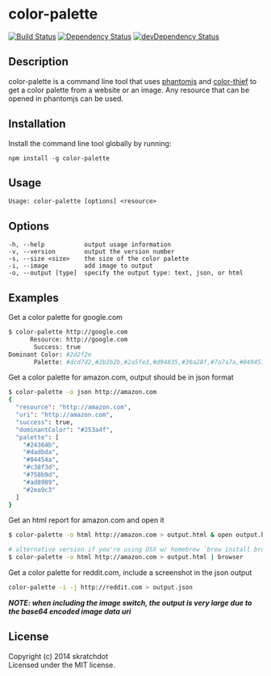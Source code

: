 # color-palette

[![Build Status](https://travis-ci.org/skratchdot/color-palette.png?branch=master)](https://travis-ci.org/skratchdot/color-palette)
[![Dependency Status](https://david-dm.org/skratchdot/color-palette.svg)](https://david-dm.org/skratchdot/color-palette)
[![devDependency Status](https://david-dm.org/skratchdot/color-palette/dev-status.svg)](https://david-dm.org/skratchdot/color-palette#info=devDependencies)


## Description

color-palette is a command line tool that uses
[phantomjs](http://phantomjs.org/) and [color-thief](https://github.com/lokesh/color-thief)
to get a color palette from a website or an image.
Any resource that can be opened in phantomjs can be used.


## Installation

Install the command line tool globally by running:

    npm install -g color-palette


## Usage

    Usage: color-palette [options] <resource>


## Options

    -h, --help           output usage information
    -v, --version        output the version number
    -s, --size <size>    the size of the color palette
    -i, --image          add image to output
    -o, --output [type]  specify the output type: text, json, or html

## Examples

Get a color palette for google.com
```bash
$ color-palette http://google.com
      Resource: http://google.com
       Success: true
Dominant Color: #2d2f2e
       Palette: #dcd7d2,#2b2b2b,#2a5fe3,#d94835,#30a28f,#7a7a7a,#049451
```

Get a color palette for amazon.com, output should be in json format
```bash
$ color-palette -o json http://amazon.com
{
  "resource": "http://amazon.com",
  "uri": "http://amazon.com",
  "success": true,
  "dominantColor": "#253a4f",
  "palette": [
    "#24364b",
    "#dadbda",
    "#84454a",
    "#c38f3d",
    "#758b9d",
    "#ad8989",
    "#2ea9c3"
  ]
}
```

Get an html report for amazon.com and open it
```bash
$ color-palette -o html http://amazon.com > output.html & open output.html

# alternative version if you're using OSX w/ homebrew `brew install browser`:
$ color-palette -o html http://amazon.com > output.html | browser
```

Get a color palette for reddit.com, include a screenshot in the json output
```bash
color-palette -i -j http://reddit.com > output.json
```
***NOTE: when including the image switch, the output is very large
due to the base64 encoded image data uri***


## License

Copyright (c) 2014 skratchdot  
Licensed under the MIT license.

